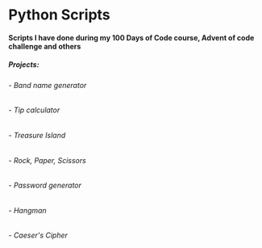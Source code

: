 # Python Scripts

#### Scripts I have done during my 100 Days of Code course, Advent of code challenge and others

##### Projects:
###### - Band name generator
###### - Tip calculator
###### - Treasure Island
###### - Rock, Paper, Scissors
###### - Password generator
###### - Hangman
###### - Caeser's Cipher
